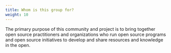 ```yaml
---
title: Whom is this group for?
weight: 10
---
```


The primary purpose of this community and project is to bring together open source practitioners and organizations who run open source programs and open source initiatives to develop and share resources and knowledge in the open.